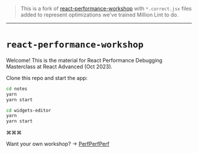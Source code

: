 > This is a fork of [react-performance-workshop](https://github.com/3perf/react-workshop-ra) with `*.correct.jsx` files added to represent optimizations we've trained Million Lint to do.

---

# `react-performance-workshop` <img src="https://user-images.githubusercontent.com/2953267/212215914-68e776eb-ed5f-439a-85dd-d31759a03196.svg" width="6">

Welcome! This is the material for React Performance Debugging Masterclass at React Advanced (Oct 2023).

Clone this repo and start the app:

```sh
cd notes
yarn
yarn start
```

```sh
cd widgets-editor
yarn
yarn start
```

⌘⌘⌘

Want your own workshop? → [PerfPerfPerf](https://3perf.com)
